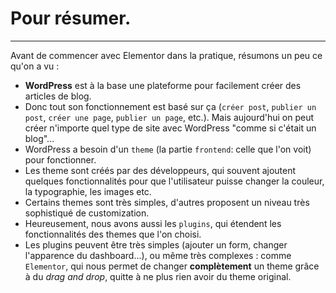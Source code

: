 # Pour résumer.

---

Avant de commencer avec Elementor dans la pratique, résumons un peu ce qu'on a vu :

- **WordPress** est à la base une plateforme pour facilement créer des articles de blog.
  <br/>
- Donc tout son fonctionnement est basé sur ça (`créer post`, `publier un post`, `créer une page`, `publier un page`, etc.). Mais aujourd'hui on peut créer n'importe quel type de site avec WordPress "comme si c'était un blog"...
  <br/>
- WordPress a besoin d'un `theme` (la partie `frontend`: celle que l'on voit) pour fonctionner.
  <br/>
- Les theme sont créés par des développeurs, qui souvent ajoutent quelques fonctionnalités pour que l'utilisateur puisse changer la couleur, la typographie, les images etc.
  <br/>
- Certains themes sont très simples, d'autres proposent un niveau très sophistiqué de customization.
  <br/>
- Heureusement, nous avons aussi les `plugins`, qui étendent les fonctionnalités des themes que l'on choisi.
  <br/>
- Les plugins peuvent être très simples (ajouter un form, changer l'apparence du dashboard...), ou même très complexes : comme `Elementor`, qui nous permet de changer **complètement** un theme grâce à du _drag and drop_, quitte à ne plus rien avoir du theme original.
